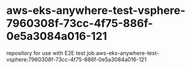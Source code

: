 # aws-eks-anywhere-test-vsphere-7960308f-73cc-4f75-886f-0e5a3084a016-121
repository for use with E2E test job aws-eks-anywhere-test-vsphere:7960308f-73cc-4f75-886f-0e5a3084a016-121
